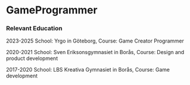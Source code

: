 # GameProgrammer

### Relevant Education
2023-2025 School: Yrgo in Göteborg, Course: Game Creator Programmer


2020-2021 School: Sven Eriksonsgymnasiet in Borås, Course: Design and product development


2017-2020 School: LBS Kreativa Gymnasiet in Borås, Course: Game development
